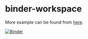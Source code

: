 # binder-workspace

More example can be found from [here](https://github.com/binder-examples). 

[![Binder](https://mybinder.org/badge.svg)](https://mybinder.org/v2/gh/WatPro/binder-workspace/master)


